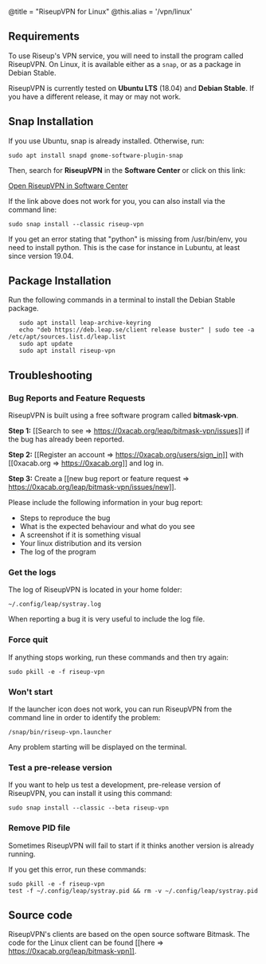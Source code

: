 @title = "RiseupVPN for Linux"
@this.alias = '/vpn/linux'

## Requirements

To use Riseup's VPN service, you will need to install the program called RiseupVPN. On Linux, it is available either as a `snap`, or as a package in Debian Stable.

RiseupVPN is currently tested on **Ubuntu LTS** (18.04) and **Debian Stable**. If you have a different release, it may or may not work.

## Snap Installation

If you use Ubuntu, snap is already installed. Otherwise, run:

```
sudo apt install snapd gnome-software-plugin-snap
```

Then, search for **RiseupVPN** in the **Software Center** or click on this link:

<a class="btn btn-default btn-lg" href="snap://riseup-vpn">
  <i class="fa fa-reply-all"></i>
  Open RiseupVPN in Software Center
</a>

If the link above does not work for you, you can also install via the command line:

```
sudo snap install --classic riseup-vpn
```
If you get an error stating that "python" is missing from /usr/bin/env, you need to install python. This is the case for instance in Lubuntu, at least since version 19.04.

## Package Installation

Run the following commands in a terminal to install the Debian Stable package.

       sudo apt install leap-archive-keyring
       echo "deb https://deb.leap.se/client release buster" | sudo tee -a /etc/apt/sources.list.d/leap.list
       sudo apt update
       sudo apt install riseup-vpn

## Troubleshooting

### Bug Reports and Feature Requests

RiseupVPN is built using a free software program called <b>bitmask-vpn</b>.

**Step 1:** [[Search to see => https://0xacab.org/leap/bitmask-vpn/issues]] if the bug has already been reported.

**Step 2:** [[Register an account => https://0xacab.org/users/sign_in]] with [[0xacab.org => https://0xacab.org]] and log in.

**Step 3:** Create a [[new bug report or feature request => https://0xacab.org/leap/bitmask-vpn/issues/new]].

Please include the following information in your bug report:

* Steps to reproduce the bug
* What is the expected behaviour and what do you see
* A screenshot if it is something visual
* Your linux distribution and its version
* The log of the program

### Get the logs

The log of RiseupVPN is located in your home folder:

```
~/.config/leap/systray.log
```

When reporting a bug it is very useful to include the log file.

### Force quit

If anything stops working, run these commands and then try again:

```
sudo pkill -e -f riseup-vpn
```

### Won't start

If the launcher icon does not work, you can run RiseupVPN from the command line in order to identify the problem:

```
/snap/bin/riseup-vpn.launcher
```

Any problem starting will be displayed on the terminal.

### Test a pre-release version

If you want to help us test a development, pre-release version of RiseupVPN, you can install it using this command:

```
sudo snap install --classic --beta riseup-vpn
```

### Remove PID file

Sometimes RiseupVPN will fail to start if it thinks another version is already running.

If you get this error, run these commands:

```
sudo pkill -e -f riseup-vpn
test -f ~/.config/leap/systray.pid && rm -v ~/.config/leap/systray.pid
```

## Source code
RiseupVPN's clients are based on the open source software Bitmask. The code for the Linux client can be found [[here => https://0xacab.org/leap/bitmask-vpn]].
